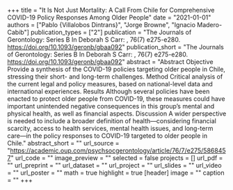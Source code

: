 +++
title = "It Is Not Just Mortality: A Call From Chile for Comprehensive COVID-19 Policy Responses Among Older People"
date = "2021-01-01"
authors = ["Pablo {Villalobos Dintrans}", "Jorge Browne", "Ignacio Madero-Cabib"]
publication_types = ["2"]
publication = "The Journals of Gerontology: Series B In Deborah S Carr: , 76(7) e275-e280. https://doi.org/10.1093/geronb/gbaa092"
publication_short = "The Journals of Gerontology: Series B In Deborah S Carr: , 76(7) e275-e280. https://doi.org/10.1093/geronb/gbaa092"
abstract = "Abstract                            Objective               Provide a synthesis of the COVID-19 policies targeting older people in Chile, stressing their short- and long-term challenges.                                         Method               Critical analysis of the current legal and policy measures, based on national-level data and international experiences.                                         Results               Although several policies have been enacted to protect older people from COVID-19, these measures could have important unintended negative consequences in this group’s mental and physical health, as well as financial aspects.                                         Discussion               A wider perspective is needed to include a broader definition of health—considering financial scarcity, access to health services, mental health issues, and long-term care—in the policy responses to COVID-19 targeted to older people in Chile."
abstract_short = ""
url_source = "https://academic.oup.com/psychsocgerontology/article/76/7/e275/5868457"
url_code = ""
image_preview = ""
selected = false
projects = []
url_pdf = ""
url_preprint = ""
url_dataset = ""
url_project = ""
url_slides = ""
url_video = ""
url_poster = ""
math = true
highlight = true
[header]
image = ""
caption = ""
+++
